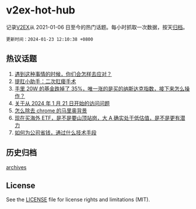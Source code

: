 # v2ex-hot-hub

 记录[V2EX](https://www.v2ex.com/)从 2021-01-06 日至今的热门话题。每小时抓取一次数据，按天[归档](archives)。

`更新时间：2024-01-23 12:10:38 +0800`

## 热议话题

1. [遇到这种事情的时候，你们会怎样去应对？](https://www.v2ex.com/t/1010720)
1. [提肛小助手：二次肛瘘手术](https://www.v2ex.com/t/1010679)
1. [手里 20W 的基金跌掉了 35%，唯一涨的是买的纳斯达克指数，接下来怎么操作？](https://www.v2ex.com/t/1010739)
1. [关于从 2024 年 1 月 21 日开始的访问问题](https://www.v2ex.com/t/1010835)
1. [怎么除去 chrome 的马里奥背景](https://www.v2ex.com/t/1010638)
1. [现在买海外 ETF，是不是要山顶站岗，大 A 确实处于低估值，是不是更有潜力](https://www.v2ex.com/t/1010693)
1. [如何为公司省钱，通过什么技术手段](https://www.v2ex.com/t/1010741)

## 历史归档

[archives](archives)

## License

See the [LICENSE](LICENSE) file for license rights and limitations (MIT).
